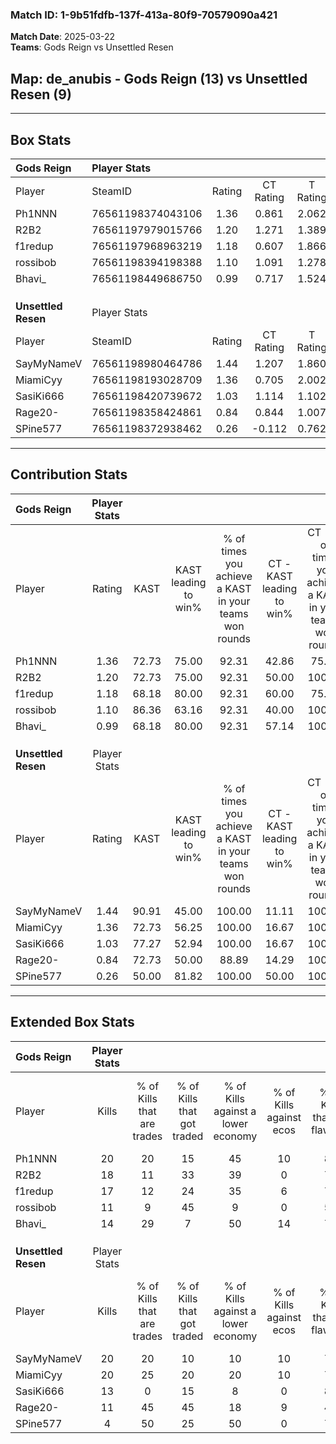 ### Match ID: 1-9b51fdfb-137f-413a-80f9-70579090a421  
**Match Date**: 2025-03-22  
**Teams**: Gods Reign vs Unsettled Resen  

## **Map**: de_anubis - Gods Reign (13) vs Unsettled Resen (9)  
---  

## Box Stats  

| **Gods Reign**      | Player Stats      |        |           |          |       |       |       |         |        |      |     |
| :- | :- | :-: | :-: | :-: | :-: | :-: | :-: | :-: | :-: | :-: | :-: |
| Player              | SteamID           | Rating | CT Rating | T Rating | KAST  |  ADR  | Kills | Assists | Deaths | K/D  | HS% |
| Ph1NNN              | 76561198374043106 |  1.36  |   0.861   |  2.062   | 72.73 | 86.6  |  20   |    4    |   13   | 1.54 | 55  |
| R2B2                | 76561197979015766 |  1.20  |   1.271   |  1.389   | 72.73 | 87.4  |  18   |    8    |   17   | 1.06 | 61  |
| f1redup             | 76561197968963219 |  1.18  |   0.607   |  1.866   | 68.18 | 66.8  |  17   |    1    |   11   | 1.55 | 35  |
| rossibob            | 76561198394198388 |  1.10  |   1.091   |  1.278   | 86.36 | 72.1  |  11   |    8    |   12   | 0.92 | 81  |
| Bhavi_              | 76561198449686750 |  0.99  |   0.717   |  1.524   | 68.18 | 65.4  |  14   |    7    |   15   | 0.93 | 57  |
|                     |                   |        |           |          |       |       |       |         |        |      |     |
|                     |                   |        |           |          |       |       |       |         |        |      |     |
|                     |                   |        |           |          |       |       |       |         |        |      |     |
| **Unsettled Resen** | Player Stats      |        |           |          |       |       |       |         |        |      |     |
| Player              | SteamID           | Rating | CT Rating | T Rating | KAST  |  ADR  | Kills | Assists | Deaths | K/D  | HS% |
| SayMyNameV          | 76561198980464786 |  1.44  |   1.207   |  1.860   | 90.91 | 83.7  |  20   |    5    |   15   | 1.33 | 35  |
| MiamiCyy            | 76561198193028709 |  1.36  |   0.705   |  2.002   | 72.73 | 105.3 |  20   |    8    |   16   | 1.25 | 35  |
| SasiKi666           | 76561198420739672 |  1.03  |   1.114   |  1.102   | 77.27 | 65.8  |  13   |    6    |   14   | 0.93 | 61  |
| Rage20-             | 76561198358424861 |  0.84  |   0.844   |  1.007   | 72.73 | 55.6  |  11   |   10    |   17   | 0.65 | 72  |
| SPine577            | 76561198372938462 |  0.26  |  -0.112   |  0.762   | 50.00 | 30.4  |   4   |    4    |   18   | 0.22 | 50  |
---  

## Contribution Stats  

| **Gods Reign**      | Player Stats |       |                      |                                                        |                           |                                                             |                          |                                                            |
| :- | :-: | :-: | :-: | :-: | :-: | :-: | :-: | :-: |
| Player              |    Rating    | KAST  | KAST leading to win% | % of times you achieve a KAST in your teams won rounds | CT - KAST leading to win% | CT - % of times you achieve a KAST in your teams won rounds | T - KAST leading to win% | T - % of times you achieve a KAST in your teams won rounds |
| Ph1NNN              |     1.36     | 72.73 |        75.00         |                         92.31                          |           42.86           |                            75.00                            |          100.00          |                           100.00                           |
| R2B2                |     1.20     | 72.73 |        75.00         |                         92.31                          |           50.00           |                           100.00                            |          100.00          |                           88.89                            |
| f1redup             |     1.18     | 68.18 |        80.00         |                         92.31                          |           60.00           |                            75.00                            |          90.00           |                           100.00                           |
| rossibob            |     1.10     | 86.36 |        63.16         |                         92.31                          |           40.00           |                           100.00                            |          88.89           |                           88.89                            |
| Bhavi_              |     0.99     | 68.18 |        80.00         |                         92.31                          |           57.14           |                           100.00                            |          100.00          |                           88.89                            |
|                     |              |       |                      |                                                        |                           |                                                             |                          |                                                            |
|                     |              |       |                      |                                                        |                           |                                                             |                          |                                                            |
|                     |              |       |                      |                                                        |                           |                                                             |                          |                                                            |
| **Unsettled Resen** | Player Stats |       |                      |                                                        |                           |                                                             |                          |                                                            |
| Player              |    Rating    | KAST  | KAST leading to win% | % of times you achieve a KAST in your teams won rounds | CT - KAST leading to win% | CT - % of times you achieve a KAST in your teams won rounds | T - KAST leading to win% | T - % of times you achieve a KAST in your teams won rounds |
| SayMyNameV          |     1.44     | 90.91 |        45.00         |                         100.00                         |           11.11           |                           100.00                            |          72.73           |                           100.00                           |
| MiamiCyy            |     1.36     | 72.73 |        56.25         |                         100.00                         |           16.67           |                           100.00                            |          80.00           |                           100.00                           |
| SasiKi666           |     1.03     | 77.27 |        52.94         |                         100.00                         |           16.67           |                           100.00                            |          72.73           |                           100.00                           |
| Rage20-             |     0.84     | 72.73 |        50.00         |                         88.89                          |           14.29           |                           100.00                            |          77.78           |                           87.50                            |
| SPine577            |     0.26     | 50.00 |        81.82         |                         100.00                         |           50.00           |                           100.00                            |          88.89           |                           100.00                           |
---  

## Extended Box Stats  

| **Gods Reign**      | Player Stats |                            |                            |                                    |                         |                              |                                 |        |                             |                                     |                          |                               |                            |
| :- | :-: | :-: | :-: | :-: | :-: | :-: | :-: | :-: | :-: | :-: | :-: | :-: | :-: |
| Player              |    Kills     | % of Kills that are trades | % of Kills that got traded | % of Kills against a lower economy | % of Kills against ecos | % of Kills that are flawless | % of Kills that are close duels | Deaths | % of Deaths that get traded | % of Deaths against a lower economy | % of Deaths against ecos | % of Deaths that are flawless | % of Deaths that are close |
| Ph1NNN              |      20      |             20             |             15             |                 45                 |           10            |              80              |                5                |   13   |             15              |                  8                  |            0             |              85               |             0              |
| R2B2                |      18      |             11             |             33             |                 39                 |            0            |              78              |                0                |   17   |             29              |                 24                  |            6             |              65               |             0              |
| f1redup             |      17      |             12             |             24             |                 35                 |            6            |              71              |                0                |   11   |              0              |                  9                  |            0             |              91               |             0              |
| rossibob            |      11      |             9              |             45             |                 9                  |            0            |              55              |               18                |   12   |             25              |                 25                  |            0             |              42               |             8              |
| Bhavi_              |      14      |             29             |             7              |                 50                 |           14            |              71              |                7                |   15   |             27              |                 20                  |            0             |              73               |             7              |
|                     |              |                            |                            |                                    |                         |                              |                                 |        |                             |                                     |                          |                               |                            |
|                     |              |                            |                            |                                    |                         |                              |                                 |        |                             |                                     |                          |                               |                            |
|                     |              |                            |                            |                                    |                         |                              |                                 |        |                             |                                     |                          |                               |                            |
| **Unsettled Resen** | Player Stats |                            |                            |                                    |                         |                              |                                 |        |                             |                                     |                          |                               |                            |
| Player              |    Kills     | % of Kills that are trades | % of Kills that got traded | % of Kills against a lower economy | % of Kills against ecos | % of Kills that are flawless | % of Kills that are close duels | Deaths | % of Deaths that get traded | % of Deaths against a lower economy | % of Deaths against ecos | % of Deaths that are flawless | % of Deaths that are close |
| SayMyNameV          |      20      |             20             |             10             |                 10                 |           10            |              75              |                0                |   15   |             33              |                 13                  |            0             |              80               |             0              |
| MiamiCyy            |      20      |             25             |             20             |                 20                 |           10            |              70              |                5                |   16   |             13              |                  6                  |            0             |              44               |             13             |
| SasiKi666           |      13      |             0              |             15             |                 8                  |            0            |              85              |                8                |   14   |             29              |                  7                  |            0             |              86               |             14             |
| Rage20-             |      11      |             45             |             45             |                 18                 |            9            |              45              |                0                |   17   |             24              |                 12                  |            6             |              82               |             0              |
| SPine577            |      4       |             50             |             25             |                 50                 |            0            |              75              |                0                |   18   |             22              |                  6                  |            0             |              78               |             0              |
